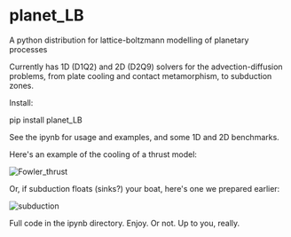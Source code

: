 # planet_LB
A python distribution for lattice-boltzmann modelling of planetary processes

Currently has 1D (D1Q2) and 2D (D2Q9) solvers for the advection-diffusion problems, from plate cooling and contact metamorphism, to subduction zones.

Install:

pip install planet_LB

See the ipynb for usage and examples, and some 1D and 2D benchmarks.

Here's an example of the cooling of a thrust model:

![Fowler_thrust](https://user-images.githubusercontent.com/30849698/164211427-734a2e79-ef8e-466d-b2a9-016c539c7b31.png)

Or, if subduction floats (sinks?) your boat, here's one we prepared earlier: 

![subduction](https://user-images.githubusercontent.com/30849698/164226119-fc9efb78-9431-4759-8e3d-37d3f07e10af.png)

Full code in the ipynb directory. Enjoy. Or not. Up to you, really. 
